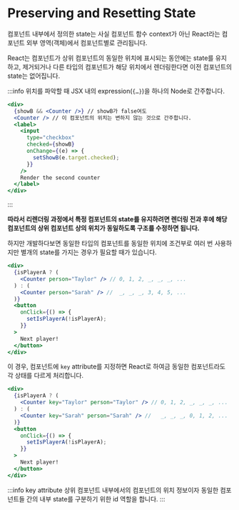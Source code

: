 # Preserving and Resetting State

컴포넌트 내부에서 정의한 state는 사실 컴포넌트 함수 context가 아닌 React라는 컴포넌트 외부 영역(객체)에서 컴포넌트별로 관리됩니다.

React는 컴포넌트가 상위 컴포넌트의 동일한 위치에 표시되는 동안에는 state를 유지하고, 제거되거나 다른 타입의 컴포넌트가 해당 위치에서 렌더링한다면 이전 컴포넌트의 state는 없어집니다.

:::info
위치를 파악할 때 JSX 내의 expression(`{…}`)을 하나의 Node로 간주합니다.

```jsx
<div>
  {showB && <Counter />} // showB가 false여도
  <Counter /> // 이 컴포넌트의 위치는 변하지 않는 것으로 간주합니다.
  <label>
    <input
      type="checkbox"
      checked={showB}
      onChange={(e) => {
        setShowB(e.target.checked);
      }}
    />
    Render the second counter
  </label>
</div>
```

:::

**따라서 리렌더링 과정에서 특정 컴포넌트의 state를 유지하려면 렌더링 전과 후에 해당 컴포넌트의 상위 컴포넌트 상의 위치가 동일하도록 구조를 수정하면 됩니다.**

하지만 개발하다보면 동일한 타입의 컴포넌트를 동일한 위치에 조건부로 여러 번 사용하지만 별개의 state를 가지는 경우가 필요할 때가 있습니다.

```jsx
<div>
  {isPlayerA ? (
    <Counter person="Taylor" /> // 0, 1, 2, _, _, _, ...
  ) : (
    <Counter person="Sarah" /> //  _, _, _, 3, 4, 5, ...
  )}
  <button
    onClick={() => {
      setIsPlayerA(!isPlayerA);
    }}
  >
    Next player!
  </button>
</div>
```

이 경우, 컴포넌트에 `key` attribute를 지정하면 React로 하여금 동일한 컴포넌트라도 각 상태를 다르게 처리합니다.

```jsx
<div>
  {isPlayerA ? (
    <Counter key="Taylor" person="Taylor" /> // 0, 1, 2, _, _, _, ...
  ) : (
    <Counter key="Sarah" person="Sarah" /> //   _, _, _, 0, 1, 2, ...
  )}
  <button
    onClick={() => {
      setIsPlayerA(!isPlayerA);
    }}
  >
    Next player!
  </button>
</div>
```

:::info key attribute
상위 컴포넌트 내부에서의 컴포넌트의 위치 정보이자 동일한 컴포넌트들 간의 내부 state를 구분하기 위한 id 역할을 합니다.
:::
